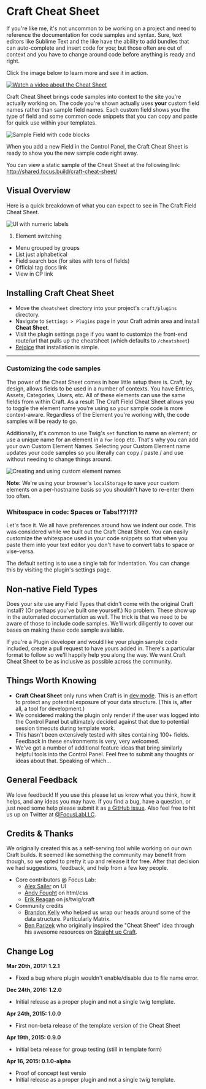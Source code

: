 # Craft Cheat Sheet

If you're like me, it's not uncommon to be working on a project and need to reference the documentation for code samples and syntax. Sure, text editors like Sublime Text and the like have the ability to add bundles that can auto-complete and insert code for you; but those often are out of context and you have to change around code before anything is ready and right.

Click the image below to learn more and see it in action.

[![Watch a video about the Cheat Sheet](https://raw.githubusercontent.com/focuslabllc/craft-field-cheat-sheet/master/img/screen-frame.jpg)](https://vimeo.com/125499887)

Craft Cheat Sheet brings code samples into context to the site you're actually working on. The code you're shown actually uses **your** custom field names rather than sample field names. Each custom field shows you the type of field and some common code snippets that you can copy and paste for quick use within your templates.

![Sample Field with code blocks](https://raw.githubusercontent.com/focuslabllc/craft-field-cheat-sheet/master/img/ui-sample-1.png)

When you add a new Field in the Control Panel, the Craft Cheat Sheet is ready to show you the new sample code right away.

You can view a static sample of the Cheat Sheet at the following link: <http://shared.focus.build/craft-cheat-sheet/>


## Visual Overview

Here is a quick breakdown of what you can expect to see in The Craft Field Cheat Sheet.

![UI with numeric labels](https://raw.githubusercontent.com/focuslabllc/craft-field-cheat-sheet/master/img/ui-sample-2.png)

1. Element switching
-  Menu grouped by groups
-  List just alphabetical
-  Field search box (for sites with tons of fields)
-  Official tag docs link
-  View in CP link



## Installing Craft Cheat Sheet

- Move the `cheatsheet` directory into your project's `craft/plugins` directory.
- Navigate to `Settings > Plugins` page in your Craft admin area and install **Cheat Sheet**.
- Visit the plugin settings page if you want to customize the front-end route/url that pulls up the cheatsheet (which defaults to `/cheatsheet`)
- [Rejoice](https://www.youtube.com/watch?v=NmPhaG1ud38) that installation is simple.

---

### Customizing the code samples

The power of the Cheat Sheet comes in how little setup there is. Craft, by design, allows fields to be used in a number of contexts. You have Entries, Assets, Categories, Users, etc. All of these elements can use the same fields from within Craft. As a result The Craft Field Cheat Sheet allows you to toggle the element name you're using so your sample code is more context-aware. Regardless of the Element you're working with, the code samples will be ready to go.

Additionally, it's common to use Twig's `set` function to name an element; or use a unique name for an element in a `for` loop etc. That's why you can add your own Custom Element Names. Selecting your Custom Element name updates your code samples so you literally can copy / paste / and use without needing to change things around.

![Creating and using custom element names](https://raw.githubusercontent.com/focuslabllc/craft-field-cheat-sheet/master/img/ui-sample-3.gif)

**Note:** We're using your browser's `localStorage` to save your custom elements on a per-hostname basis so you shouldn't have to re-enter them too often.


### Whitespace in code: Spaces or Tabs!??!?!?

Let's face it. We all have preferences around how we indent our code. This was considered while we built out the Craft Cheat Sheet. You can easily customize the whitespace used in your code snippets so that when you paste them into your text editor you don't have to convert tabs to space or vise-versa.

The default setting is to use a single tab for indentation. You can change this by visiting the plugin's settings page.


## Non-native Field Types

Does your site use any Field Types that didn't come with the original Craft install? (Or perhaps you've built one yourself.) No problem. These show up in the automated documentation as well. The trick is that we need to be aware of those to include code samples. We'll work diligently to cover our bases on making these code sample available.

If you're a Plugin developer and would like your plugin sample code included, create a pull request to have yours added in. There's a particular format to follow so we'll happily help you along the way. We want Craft Cheat Sheet to be as inclusive as possible across the community.



## Things Worth Knowing

- **Craft Cheat Sheet** only runs when Craft is in [dev mode](http://buildwithcraft.com/help/dev-mode). This is an effort to protect any potential exposure of your data structure. (This is, after all, a tool for development.)
- We considered making the plugin only render if the user was logged into the Control Panel but ultimately decided against that due to potential session timeouts during template work.
- This hasn't been extensively tested with sites containing 100+ fields. Feedback in these environments is very, very welcomed.
- We've got a number of additional feature ideas that bring similarly helpful tools into the Control Panel. Feel free to submit any thoughts or ideas about that. Speaking of which...



## General Feedback

We love feedback! If you use this please let us know what you think, how it helps, and any ideas you may have. If you find a bug, have a question, or just need some help please submit it as [a GitHub issue](https://github.com/focuslabllc/craft-field-cheat-sheet/issues). Also feel free to hit us up on Twitter at [@FocusLabLLC](https://www.twitter.com/focuslabllc).



## Credits & Thanks

We originally created this as a self-serving tool while working on our own Craft builds. It seemed like something the community may benefit from though, so we opted to pretty it up and release it for free. After that decision we had suggestions, feedback, and help from a few key people.

- Core contributors @ Focus Lab:
    - [Alex Sailer](https://twitter.com/alexsailer) on UI
    - [Andy Fought](https://twitter.com/andyfought) on html/css
    - [Erik Reagan](https://twitter.com/erikreagan) on js/twig/craft
- Community credits
    - [Brandon Kelly](https://twitter.com/brandonkelly) who helped us wrap our heads around some of the data structure. Particularly Matrix.
    - [Ben Parizek](https://twitter.com/BenParizek) who originally inspired the "Cheat Sheet" idea through his awesome resources on [Straight up Craft](http://straightupcraft.com/search/results?q=cheat+sheet).



## Change Log

**Mar 20th, 2017: 1.2.1**

- Fixed a bug where plugin wouldn't enable/disable due to file name error.

**Dec 24th, 2016: 1.2.0**

- Initial release as a proper plugin and not a single twig template.

**Apr 24th, 2015: 1.0.0**

- First non-beta release of the template version of the Cheat Sheet

**Apr 19th, 2015: 0.9.0**

- Initial beta release for group testing (still in template form)

**Apr 16, 2015: 0.1.0-alpha**

- Proof of concept test versio
- Initial release as a proper plugin and not a single twig template.
